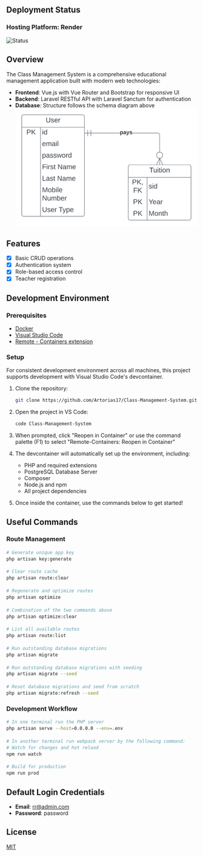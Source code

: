 ## Deployment Status

### Hosting Platform: Render

![Status](https://img.shields.io/website?url=https%3A%2F%2Fclass-management-system.onrender.com%2Fapi%2Fhealth-check&up_message=Deployed&up_color=brightgreen&down_message=Offline&down_color=red&style=for-the-badge&logo=render&label=Deployment_Status&cacheSeconds=3600)

## Overview

The Class Management System is a comprehensive educational management application built with modern web technologies:

* **Frontend**: Vue.js with Vue Router and Bootstrap for responsive UI
* **Backend**: Laravel RESTful API with Laravel Sanctum for authentication
* **Database**: Structure follows the schema diagram above
![Database Schema](database_schema.svg)


## Features

- [x] Basic CRUD operations
- [x] Authentication system
- [x] Role-based access control
- [x] Teacher registration

## Development Environment

### Prerequisites

- [Docker](https://www.docker.com/products/docker-desktop)
- [Visual Studio Code](https://code.visualstudio.com/)
- [Remote - Containers extension](https://marketplace.visualstudio.com/items?itemName=ms-vscode-remote.remote-containers)

### Setup

For consistent development environment across all machines, this project supports development with Visual Studio Code's devcontainer.

1. Clone the repository:
   ```bash
   git clone https://github.com/Artorias17/Class-Management-System.git
   ```

2. Open the project in VS Code:
   ```bash
   code Class-Management-System
   ```

3. When prompted, click "Reopen in Container" or use the command palette (F1) to select "Remote-Containers: Reopen in Container"

4. The devcontainer will automatically set up the environment, including:
   - PHP and required extensions
   - PostgreSQL Database Server
   - Composer
   - Node.js and npm
   - All project dependencies

5. Once inside the container, use the commands below to get started!

## Useful Commands

### Route Management

```bash
# Generate unique app key
php artisan key:generate

# Clear route cache
php artisan route:clear

# Regenerate and optimize routes
php artisan optimize

# Combination of the two commands above
php artisan optimize:clear

# List all available routes
php artisan route:list

# Run outstanding database migrations
php artisan migrate

# Run outstanding database migrations with seeding
php artisan migrate --seed

# Reset database migrations and seed from scratch
php artisan migrate:refresh --seed
```

### Development Workflow


```bash
# In one terminal run the PHP server
php artisan serve --host=0.0.0.0 --env=.env 

# In another terminal run webpack server by the following command:
# Watch for changes and hot reload
npm run watch

# Build for production
npm run prod
```

## Default Login Credentials

- **Email**: rr@admin.com
- **Password**: password

## License

[MIT](LICENSE)